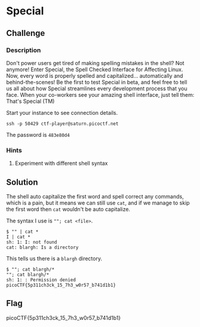 # Special

## Challenge

### Description

Don't power users get tired of making spelling mistakes in the shell? Not anymore! Enter Special, the Spell Checked Interface for Affecting Linux. Now, every word is properly spelled and capitalized... automatically and behind-the-scenes! Be the first to test Special in beta, and feel free to tell us all about how Special streamlines every development process that you face. When your co-workers see your amazing shell interface, just tell them: That's Special (TM)

Start your instance to see connection details.

`ssh -p 50429 ctf-player@saturn.picoctf.net`

The password is `483e80d4`

### Hints

1. Experiment with different shell syntax

## Solution

The shell auto capitalize the first word and spell correct any commands, which is a pain, but it means we can still use `cat`, and if we manage to skip the first word then `cat` wouldn't be auto capitalize.

The syntax I use is `""; cat <file>`.

```console
$ "" | cat *
I | cat * 
sh: 1: I: not found
cat: blargh: Is a directory
```

This tells us there is a `blargh` directory.

```console
$ ""; cat blargh/*
""; cat blargh/* 
sh: 1: : Permission denied
picoCTF{5p311ch3ck_15_7h3_w0r57_b741d1b1}
```

## Flag

picoCTF{5p311ch3ck_15_7h3_w0r57_b741d1b1}
